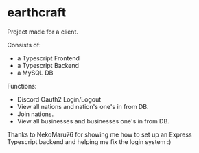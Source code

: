 # earthcraft

Project made for a client.

Consists of:
 - a Typescript Frontend
 - a Typescript Backend
 - a MySQL DB

Functions: 
  - Discord Oauth2 Login/Logout
  - View all nations and nation's one's in from DB.
  - Join nations.
  - View all businesses and businesses one's in from DB.
  
Thanks to NekoMaru76 for showing me how to set up an Express Typescript backend and helping me fix the login system :)


  
